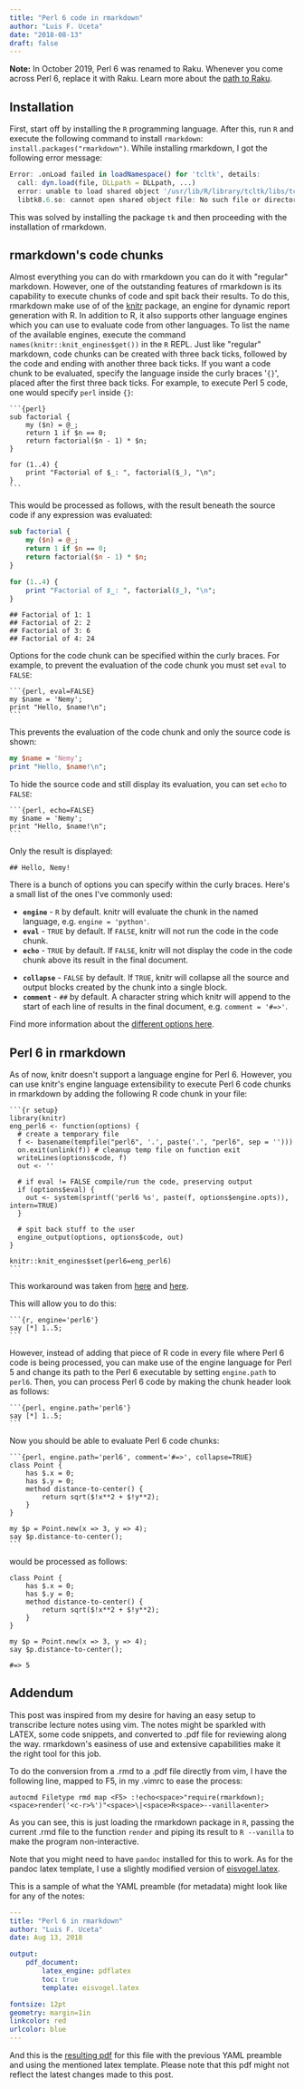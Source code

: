 ```yaml
---
title: "Perl 6 code in rmarkdown"
author: "Luis F. Uceta"
date: "2018-08-13"
draft: false
---
```


**Note:** In October 2019, Perl 6 was renamed to Raku. Whenever you
come across Perl 6, replace it with Raku. Learn more about the
[path to Raku](https://github.com/Raku/problem-solving/blob/master/solutions/language/Path-to-Raku.md).

## Installation

First, start off by installing the `R` programming language. After this, run `R` and
execute the following command to install `rmarkdown`: `install.packages("rmarkdown")`.
While installing rmarkdown, I got the following error message:

```r
Error: .onLoad failed in loadNamespace() for 'tcltk', details:
  call: dyn.load(file, DLLpath = DLLpath, ...)
  error: unable to load shared object '/usr/lib/R/library/tcltk/libs/tcltk.so':
  libtk8.6.so: cannot open shared object file: No such file or directory
```

This was solved by installing the package `tk` and then proceeding with the
installation of rmarkdown.

## rmarkdown's code chunks

Almost everything you can do with rmarkdown you can do it with "regular" markdown.
However, one of the outstanding features of rmarkdown is its capability to execute
chunks of code and spit back their results. To do this, rmarkdown make use of 
of the [knitr](https://yihui.name/knitr/) package, an engine for dynamic report
generation with R. In addition to R, it also supports other language engines 
which you can use to evaluate code from other languages. To list the name of the
available engines, execute the command `names(knitr::knit_engines$get())` in the `R` 
REPL. Just like "regular" markdown, code chunks can be created with three
back ticks, followed by the code and ending with another three back ticks.
If you want a code chunk to be evaluated, specify the language inside the curly
braces '`{}`', placed after the first three back ticks. For example, to execute 
Perl 5 code, one would specify `perl` inside `{}`:

    ```{perl}
    sub factorial {
        my ($n) = @_;
        return 1 if $n == 0;
        return factorial($n - 1) * $n;
    }

    for (1..4) {
	    print "Factorial of $_: ", factorial($_), "\n";
    } 
    ```

This would be processed as follows, with the result beneath the source
code if any expression was evaluated:

```perl
sub factorial {
    my ($n) = @_;
    return 1 if $n == 0;
    return factorial($n - 1) * $n;
}

for (1..4) {
    print "Factorial of $_: ", factorial($_), "\n";
} 
```

```
## Factorial of 1: 1
## Factorial of 2: 2
## Factorial of 3: 6
## Factorial of 4: 24
```

Options for the code chunk can be specified within the curly braces. For
example, to prevent the evaluation of the code chunk you must set `eval` to
`FALSE`:

    ```{perl, eval=FALSE}
    my $name = 'Nemy';
    print "Hello, $name!\n";
    ```

This prevents the evaluation of the code chunk and only the source code is shown:

```perl
my $name = 'Nemy';
print "Hello, $name!\n";
```

To hide the source code and still display its evaluation, you can set `echo` to `FALSE`:

    ```{perl, echo=FALSE}
    my $name = 'Nemy';
    print "Hello, $name!\n";
    ```

Only the result is displayed:

```
## Hello, Nemy!
```

There is a bunch of options you can specify within the curly braces. 
Here's a small list of the ones I've commonly used:

+ **`engine`** - `R` by default. knitr will evaluate the chunk in the named
  language, e.g. `engine = 'python'`. 
+ **`eval`** - `TRUE` by default. If `FALSE`, knitr will not run the code in the
  code chunk.
+ **`echo`** - `TRUE` by default. If `FALSE`, knitr will not display the code in the
  code chunk above its result in the final document.
* **`collapse`** - `FALSE` by default. If `TRUE`,  knitr will collapse all the
  source and output blocks created by the chunk into a single block.
* **`comment`** - `##` by default. A character string which knitr will append to the
  start of each line of results in the final document, e.g. `comment = '#=>'`.

Find more information about the [different options here](https://yihui.name/knitr/options/).


## Perl 6 in rmarkdown

As of now, knitr doesn't support a language engine for Perl 6. However, you can
use knitr's engine language extensibility to execute Perl 6 code chunks in
rmarkdown by adding the following R code chunk in your file:

    ```{r setup}
    library(knitr)
    eng_perl6 <- function(options) {
      # create a temporary file
      f <- basename(tempfile("perl6", '.', paste('.', "perl6", sep = '')))
      on.exit(unlink(f)) # cleanup temp file on function exit
      writeLines(options$code, f)
      out <- ''
    
      # if eval != FALSE compile/run the code, preserving output
      if (options$eval) {
        out <- system(sprintf('perl6 %s', paste(f, options$engine.opts)), intern=TRUE)
      }
    
      # spit back stuff to the user
      engine_output(options, options$code, out)
    }
    
    knitr::knit_engines$set(perl6=eng_perl6)
    ```
This workaround was taken from
[here](https://stackoverflow.com/questions/45857934/executing-perl-6-code-in-rmarkdown/45864801#45864801)
and
[here](https://www.r-bloggers.com/running-go-language-chunks-in-r-markdown-rmd-files/).

This will allow you to do this:

    ```{r, engine='perl6'}
    say [*] 1..5;
    ```

However, instead of adding that piece of R code in every file where Perl 6 code is 
being processed, you can make use of the engine language for Perl 5 and change
its path to the Perl 6 executable by setting `engine.path` to `perl6`. 
Then, you can process Perl 6 code by making the chunk header look as follows: 

    ```{perl, engine.path='perl6'}
    say [*] 1..5;
    ```

Now you should be able to evaluate Perl 6 code chunks:

    ```{perl, engine.path='perl6', comment='#=>', collapse=TRUE}
    class Point {
        has $.x = 0;
        has $.y = 0;
        method distance-to-center() {
            return sqrt($!x**2 + $!y**2);
        }
    }

    my $p = Point.new(x => 3, y => 4);
    say $p.distance-to-center();
    ```

would be processed as follows:

```perl6
class Point {
    has $.x = 0;
    has $.y = 0;
    method distance-to-center() {
        return sqrt($!x**2 + $!y**2);
    }
}

my $p = Point.new(x => 3, y => 4);
say $p.distance-to-center();

#=> 5
```


## Addendum

This post was inspired from my desire for having an easy setup 
to transcribe lecture notes using vim. The notes might be sparkled with LATEX,
some code snippets, and converted to .pdf file for reviewing along the way. 
rmarkdown's easiness of use and extensive capabilities make it the right tool
for this job.

To do the conversion from a .rmd to a .pdf file directly from vim, I have
the following line, mapped to F5, in my .vimrc to ease the process:

```vim
autocmd Filetype rmd map <F5> :!echo<space>"require(rmarkdown);
<space>render('<c-r>%')"<space>\|<space>R<space>--vanilla<enter>
```
As you can see, this is just loading the rmarkdown package in `R`, passing the
current .rmd file to the function `render` and piping its result to `R --vanilla`
to make the program non-interactive.

Note that you might need to have `pandoc` installed for this to work. As for the
pandoc latex template, I use a slightly modified version of
[eisvogel.latex](https://github.com/Wandmalfarbe/pandoc-latex-template).

This is a sample of what the YAML preamble (for metadata) might look like
for any of the notes:

```yaml
---
title: "Perl 6 in rmarkdown"
author: "Luis F. Uceta"
date: Aug 13, 2018

output: 
    pdf_document:
        latex_engine: pdflatex
        toc: true
        template: eisvogel.latex

fontsize: 12pt
geometry: margin=1in 
linkcolor: red
urlcolor: blue
---
```

And this is the [resulting pdf](https://www.scribd.com/document/386099184/2018-08-13-rmarkdown-vim-perl6#) for this file with the previous YAML preamble
and using the mentioned latex template. Please note that this pdf might not reflect
the latest changes made to this post.

